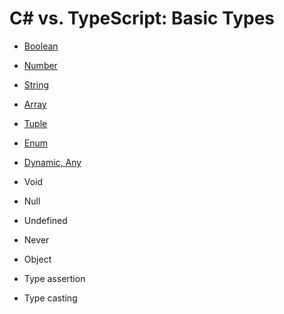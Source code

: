 # C# vs. TypeScript: Basic Types

* [Boolean](../../09/29/csharp-vs-typescript-basic-types-boolean.md)
* [Number](../../09/30/csharp-vs-typescript-basic-types-number.md)
* [String](../../10/01/csharp-vs-typescript-basic-types-string.md)
* [Array](../../10/02/csharp-vs-typescript-basic-types-array.md)
* [Tuple](../../10/04/csharp-vs-typescript-basic-types-tuple.md)
* [Enum](../../10/05/csharp-vs-typescript-basic-types-enum.md)
* [Dynamic, Any](../../10/06/csharp-vs-typescript-basic-types-dynamic-any.md)

* Void
* Null
* Undefined
* Never
* Object

* Type assertion
* Type casting

